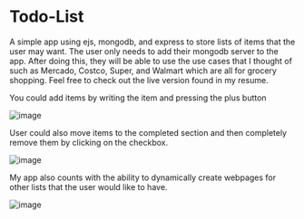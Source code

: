 # Todo-List
A simple app using ejs, mongodb, and express to store lists of items that the user may want. The user only needs to add their mongodb server to the app. After doing this, they will be able to use the use cases that I thought of such as Mercado, Costco, Super, and Walmart which are all for grocery shopping. Feel free to check out the live version found in my resume.  

You could add items by writing the item and pressing the plus button  

![image](https://user-images.githubusercontent.com/63802470/183547218-015c7531-171e-426f-9959-b96875a79133.png)   

User could also move items to the completed section and then completely remove them by clicking on the checkbox.    

![image](https://user-images.githubusercontent.com/63802470/183547421-aaf35ef8-9fab-4998-8564-2cc69fd4af9e.png)    

My app also counts with the ability to dynamically create webpages for other lists that the user would like to have.     

![image](https://user-images.githubusercontent.com/63802470/183547642-e65b3503-65a7-41e0-97aa-27e85ac4362b.png)  
